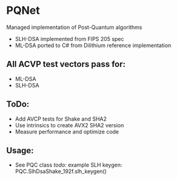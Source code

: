 # PQNet
Managed implementation of Post-Quantum algorithms
  - SLH-DSA implemented from FIPS 205 spec
  - ML-DSA ported to C# from Dilithium reference implementation

## All ACVP test vectors pass for:
  - ML-DSA 
  - SLH-DSA

## ToDo:
  - Add AVCP tests for Shake and SHA2
  - Use intrinsics to create AVX2 SHA2 version
  - Measure performance and optimize code

## Usage:
  - See PQC class
    _todo:_
    example SLH keygen: PQC.SlhDsaShake_192f.slh_keygen()





